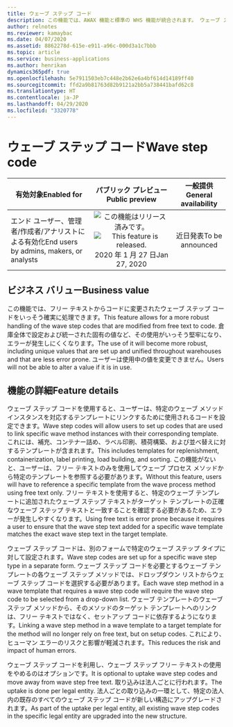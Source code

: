 ```yaml
---
title: ウェーブ ステップ コード
description: この機能では、AWAX 機能と標準の WHS 機能が統合されます。 ウェーブ ステップ コードを使用すると、ユーザーは、特定のウェーブ メソッド インスタンスを対応するテンプレートにリンクするために使用されるコードを設定できます。
author: relnotes
ms.reviewer: kamaybac
ms.date: 04/07/2020
ms.assetid: 8862278d-615e-e911-a96c-000d3a1c7bbb
ms.topic: article
ms.service: business-applications
ms.author: henrikan
dynamics365pdf: true
ms.openlocfilehash: 5e7911503eb7c448e2b62e6a4bf614d14189ff40
ms.sourcegitcommit: ffd2a9b81763d82b9121a2bb5a738441bafd62c8
ms.translationtype: HT
ms.contentlocale: ja-JP
ms.lasthandoff: 04/29/2020
ms.locfileid: "3320778"
---
```

# <a name="wave-step-code"></a><span data-ttu-id="2870c-104">ウェーブ ステップ コード</span><span class="sxs-lookup"><span data-stu-id="2870c-104">Wave step code</span></span>


| <span data-ttu-id="2870c-105">有効対象</span><span class="sxs-lookup"><span data-stu-id="2870c-105">Enabled for</span></span>    |  <span data-ttu-id="2870c-106">パブリック プレビュー</span><span class="sxs-lookup"><span data-stu-id="2870c-106">Public preview</span></span> | <span data-ttu-id="2870c-107">一般提供</span><span class="sxs-lookup"><span data-stu-id="2870c-107">General availability</span></span> | 
| ---------- | :----------: |:----------: |
|<span data-ttu-id="2870c-108">エンド ユーザー、管理者/作成者/アナリストによる有効化</span><span class="sxs-lookup"><span data-stu-id="2870c-108">End users by admins, makers, or analysts</span></span>|<span data-ttu-id="2870c-109">![この機能はリリース済みです。](/dynamics365-release-plan/media/green-checkmark.png "この機能はリリース済みです。")</span><span class="sxs-lookup"><span data-stu-id="2870c-109">![This feature is released.](/dynamics365-release-plan/media/green-checkmark.png "This feature is released.")</span></span> <span data-ttu-id="2870c-110">2020 年 1 月 27 日</span><span class="sxs-lookup"><span data-stu-id="2870c-110">Jan 27, 2020</span></span>| <span data-ttu-id="2870c-111">近日発表</span><span class="sxs-lookup"><span data-stu-id="2870c-111">To be announced</span></span>|


## <a name="business-value"></a><span data-ttu-id="2870c-112">ビジネス バリュー</span><span class="sxs-lookup"><span data-stu-id="2870c-112">Business value</span></span>
<!-- bv start -->
<span data-ttu-id="2870c-113">この機能では、フリー テキストからコードに変更されたウェーブ ステップ コードをいっそう確実に処理できます。</span><span class="sxs-lookup"><span data-stu-id="2870c-113">This feature allows for a more robust handling of the wave step codes that are modified from free text to code.</span></span> <span data-ttu-id="2870c-114">倉庫全体で設定および統一された固有の値など、その使用がいっそう堅牢になり、エラーが発生しにくくなります。</span><span class="sxs-lookup"><span data-stu-id="2870c-114">The use of it will become more robust, including unique values that are set up and unified throughout warehouses and that are less error prone.</span></span> <span data-ttu-id="2870c-115">ユーザーは使用中の値を変更できません。</span><span class="sxs-lookup"><span data-stu-id="2870c-115">Users will not be able to alter a value if it is in use.</span></span>
<!-- bv end -->



## <a name="feature-details"></a><span data-ttu-id="2870c-116">機能の詳細</span><span class="sxs-lookup"><span data-stu-id="2870c-116">Feature details</span></span>
<!--feature detail start -->
<span data-ttu-id="2870c-117">ウェーブ ステップ コードを使用すると、ユーザーは、特定のウェーブ メソッド インスタンスを対応するテンプレートにリンクするために使用されるコードを設定できます。</span><span class="sxs-lookup"><span data-stu-id="2870c-117">Wave step codes will allow users to set up codes that are used to link specific wave method instances with their corresponding template.</span></span> <span data-ttu-id="2870c-118">これには、補充、コンテナー詰め、ラベル印刷、積荷構築、および並べ替えに対するテンプレートが含まれます。</span><span class="sxs-lookup"><span data-stu-id="2870c-118">This includes templates for replenishment, containerization, label printing, load building, and sorting.</span></span> <span data-ttu-id="2870c-119">この機能がないと、ユーザーは、フリー テキストのみを使用してウェーブ プロセス メソッドから特定のテンプレートを参照する必要があります。</span><span class="sxs-lookup"><span data-stu-id="2870c-119">Without this feature, users will have to reference a specific template from the wave process method using free text only.</span></span> <span data-ttu-id="2870c-120">フリー テキストを使用すると、特定のウェーブ テンプレートに追加されたウェーブ ステップ テキストがターゲット テンプレートの正確なウェーブ ステップ テキストと一致することを確認する必要があるため、エラーが発生しやすくなります。</span><span class="sxs-lookup"><span data-stu-id="2870c-120">Using free text is error prone because it requires a user to ensure that the wave step text added for a specific wave template matches the exact wave step text in the target template.</span></span> 

<span data-ttu-id="2870c-121">ウェーブ ステップ コードは、別のフォームで特定のウェーブ ステップ タイプに対して設定されます。</span><span class="sxs-lookup"><span data-stu-id="2870c-121">Wave step codes are set up for a specific wave step type in a separate form.</span></span> <span data-ttu-id="2870c-122">ウェーブ ステップ コードを必要とするウェーブ テンプレートの各ウェーブ ステップ メソッドでは、ドロップダウン リストからウェーブ ステップ コードを選択する必要があります。</span><span class="sxs-lookup"><span data-stu-id="2870c-122">Each wave step method in a wave template that requires a wave step code will require the wave step code to be selected from a drop-down list.</span></span> <span data-ttu-id="2870c-123">ウェーブ テンプレートのウェーブ ステップ メソッドから、そのメソッドのターゲット テンプレートへのリンクは、フリー テキストではなく、セットアップ コードに依存するようになります。</span><span class="sxs-lookup"><span data-stu-id="2870c-123">Linking a wave step method in a wave template to a target template for the method will no longer rely on free text, but on setup codes.</span></span> <span data-ttu-id="2870c-124">これにより、ヒューマン エラーのリスクと影響が軽減されます。</span><span class="sxs-lookup"><span data-stu-id="2870c-124">This reduces the risk and impact of human errors.</span></span> 
 
<span data-ttu-id="2870c-125">ウェーブ ステップ コードを利用し、ウェーブ ステップ フリー テキストの使用をやめるのはオプションです。</span><span class="sxs-lookup"><span data-stu-id="2870c-125">It is optional to uptake wave step codes and move away from wave step free text.</span></span> <span data-ttu-id="2870c-126">取り込みは法人ごとに行われます。</span><span class="sxs-lookup"><span data-stu-id="2870c-126">The uptake is done per legal entity.</span></span> <span data-ttu-id="2870c-127">法人ごとの取り込みの一環として、特定の法人内の既存のすべてのウェーブ ステップ コードが新しい構造にアップグレードされます。</span><span class="sxs-lookup"><span data-stu-id="2870c-127">As part of the uptake per legal entity, all existing wave step codes in the specific legal entity are upgraded into the new structure.</span></span>
<!--feature detail end -->




